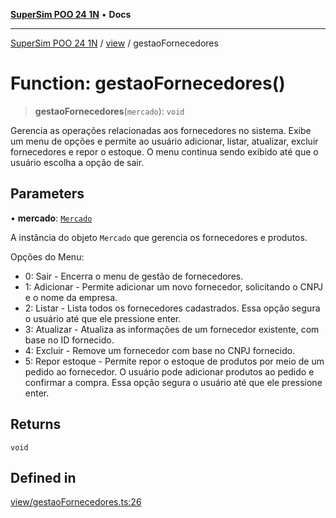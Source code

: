[**SuperSim POO 24 1N**](../../README.md) • **Docs**

***

[SuperSim POO 24 1N](../../modules.md) / [view](../README.md) / gestaoFornecedores

# Function: gestaoFornecedores()

> **gestaoFornecedores**(`mercado`): `void`

Gerencia as operações relacionadas aos fornecedores no sistema.
Exibe um menu de opções e permite ao usuário adicionar, listar, atualizar, excluir fornecedores e repor o estoque.
O menu continua sendo exibido até que o usuário escolha a opção de sair.

## Parameters

• **mercado**: [`Mercado`](../../controllers/classes/Mercado.md)

A instância do objeto `Mercado` que gerencia os fornecedores e produtos.

Opções do Menu:
- 0: Sair - Encerra o menu de gestão de fornecedores.
- 1: Adicionar - Permite adicionar um novo fornecedor, solicitando o CNPJ e o nome da empresa.
- 2: Listar - Lista todos os fornecedores cadastrados. Essa opção segura o usuário até que ele pressione enter.
- 3: Atualizar - Atualiza as informações de um fornecedor existente, com base no ID fornecido.
- 4: Excluir - Remove um fornecedor com base no CNPJ fornecido.
- 5: Repor estoque - Permite repor o estoque de produtos por meio de um pedido ao fornecedor. O usuário pode adicionar produtos ao pedido e confirmar a compra. Essa opção segura o usuário até que ele pressione enter.

## Returns

`void`

## Defined in

[view/gestaoFornecedores.ts:26](https://github.com/AdrianFeijoFagundes/SuperSim-POO-24-1N/blob/d7d0623eb0e0fd5a421fd82bec7d9574d7977121/src/view/gestaoFornecedores.ts#L26)

